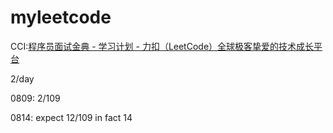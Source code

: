 # myleetcode





CCI:[程序员面试金典 - 学习计划 - 力扣（LeetCode）全球极客挚爱的技术成长平台](https://leetcode.cn/studyplan/cracking-the-coding-interview/)

2/day 

0809:  2/109

0814:  expect 12/109  in fact 14

